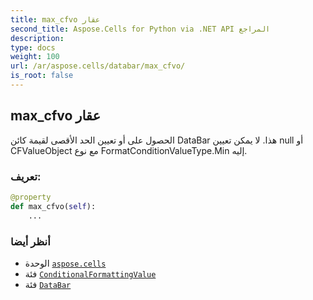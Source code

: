 ```yaml
---
title: max_cfvo عقار
second_title: Aspose.Cells for Python via .NET API المراجع
description:
type: docs
weight: 100
url: /ar/aspose.cells/databar/max_cfvo/
is_root: false
---
```

##  max_cfvo عقار

الحصول على أو تعيين الحد الأقصى لقيمة كائن DataBar هذا.
لا يمكن تعيين null أو CFValueObject مع نوع FormatConditionValueType.Min إليه.
###  تعريف:
```python
@property
def max_cfvo(self):
    ...
```

###  أنظر أيضا
* الوحدة [`aspose.cells`](../../)
* فئة [`ConditionalFormattingValue`](/cells/python-net/ar/aspose.cells/conditionalformattingvalue)
* فئة [`DataBar`](/cells/python-net/ar/aspose.cells/databar)
